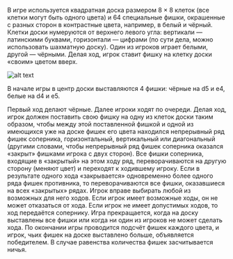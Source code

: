 В игре используется квадратная доска размером 8 × 8 клеток (все клетки могут быть одного цвета) и 64 специальные фишки, окрашенные с разных сторон в контрастные цвета, например, в белый и чёрный. Клетки доски нумеруются от верхнего левого угла: вертикали — латинскими буквами, горизонтали — цифрами (по сути дела, можно использовать шахматную доску). Один из игроков играет белыми, другой — чёрными. Делая ход, игрок ставит фишку на клетку доски «своим» цветом вверх.

![alt text](https://encrypted-tbn0.gstatic.com/images?q=tbn:ANd9GcRpaSBcp4vb0NEtMrlO7Swj6brOcTMH9IcAJJFi3mV4bJIKP4nR)

В начале игры в центр доски выставляются 4 фишки: чёрные на d5 и e4, белые на d4 и e5.

Первый ход делают чёрные. Далее игроки ходят по очереди.
Делая ход, игрок должен поставить свою фишку на одну из клеток доски таким образом, чтобы между этой поставленной фишкой и одной из имеющихся уже на доске фишек его цвета находился непрерывный ряд фишек соперника, горизонтальный, вертикальный или диагональный (другими словами, чтобы непрерывный ряд фишек соперника оказался «закрыт» фишками игрока с двух сторон). Все фишки соперника, входящие в «закрытый» на этом ходу ряд, переворачиваются на другую сторону (меняют цвет) и переходят к ходившему игроку.
Если в результате одного хода «закрывается» одновременно более одного ряда фишек противника, то переворачиваются все фишки, оказавшиеся на всех «закрытых» рядах.
Игрок вправе выбирать любой из возможных для него ходов. Если игрок имеет возможные ходы, он не может отказаться от хода. Если игрок не имеет допустимых ходов, то ход передаётся сопернику.
Игра прекращается, когда на доску выставлены все фишки или когда ни один из игроков не может сделать хода. По окончании игры проводится подсчёт фишек каждого цвета, и игрок, чьих фишек на доске выставлено больше, объявляется победителем. В случае равенства количества фишек засчитывается ничья.
